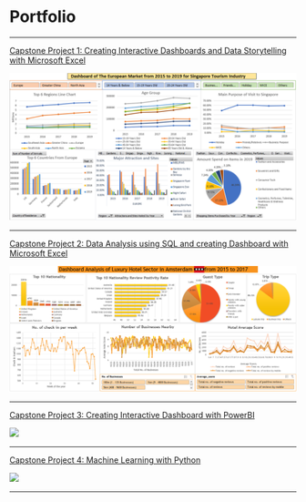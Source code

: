 # Portfolio

---

[Capstone Project 1: Creating Interactive Dashboards and Data Storytelling with Microsoft Excel](/sample_page)

<img src="images/Capstone_Project_1_Dashboard.PNG"/>

---
[Capstone Project 2: Data Analysis using SQL and creating Dashboard with Microsoft Excel](/pdf/sample_presentation.pdf)

<img src="images/Capstone_Project_2_Dashboard.PNG"/>

---
[Capstone Project 3: Creating Interactive Dashboard with PowerBI](http://example.com/)

<img src="images/dummy_thumbnail.jpg?raw=true"/>

---
[Capstone Project 4: Machine Learning with Python](/pdf/sample_presentation.pdf)

<img src="images/dummy_thumbnail.jpg?raw=true"/>

---

